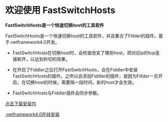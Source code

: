 # 欢迎使用 FastSwitchHosts

**FastSwitchHosts是一个快速切换host的工具软件**

FastSwitchHosts是一个快速切换host的工具软件，并且集合了Fillder的插件。基于.netframework4.0开发。

- FastSwitchHosts在切换host时，会检查改变了哪些host，把对应ip的tcp连接断开，以达到秒切的效果。

- 在开启了Fiddler之后打开FastSwitchHosts，会在Fiddler中安装FastSwitchHosts的插件。之所以会添加Fiddler的插件，是因为Fillder一旦开启，在切换host的时候，需要隔一段时间，新的host才会生效。

- FastSwitchHosts与Fiddler插件会同步参数。

[点击下载安装包](https://github.com/sunyuan213/FastSwitchHostsRelease/releases/download/V1.0.0.6/FastSwitchHosts_setup.exe)

[.netframework4.0在线安装](https://www.microsoft.com/zh-CN/download/confirmation.aspx?id=17851)
